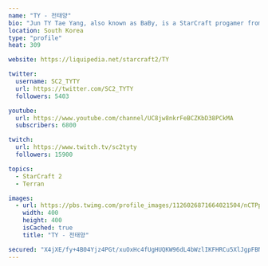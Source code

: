 ```yaml
---
name: "TY - 전태양"
bio: "Jun TY Tae Yang, also known as BaBy, is a StarCraft progamer from South Korea who is currently playing for Afreeca Freecs. He played his first StarCraft II official match during the hybrid 2011-2012 Proleague Season 2."
location: South Korea
type: "profile"
heat: 309

website: https://liquipedia.net/starcraft2/TY

twitter:
  username: SC2_TYTY
  url: https://twitter.com/SC2_TYTY
  followers: 5403

youtube:
  url: https://www.youtube.com/channel/UC8jw8nkrFeBCZKbD38PCkMA
  subscribers: 6800

twitch:
  url: https://www.twitch.tv/sc2tyty
  followers: 15900

topics:
  - StarCraft 2
  - Terran

images:
  - url: https://pbs.twimg.com/profile_images/1126026871664021504/nCTPpjuN_400x400.png
    width: 400
    height: 400
    isCached: true
    title: "TY - 전태양"

secured: "X4jXE/fy+4B04Yjz4PGt/xuOxHc4fUgHUQKW96dL4bWzlIKFHRCu5XlJgpFBNybx3QfeBMi3HstdrUKQL4ughughls/Tw9542cQ8z1DbVF7OgW1lcBYYYmbivQjVLXXdUa/hcCQcYmSuzurRnac8cgsis3CYwU1qHeYfATASDWNwGRhiCwauyE3yqjHIGLNvDUzVPendjiojZce3Q10wHS9rnCV1z/GFUKP8mm6txeFrmVZfE+4OSImk/wGI2y37XWeRuqokbJNPE+AskH/Vprcnw6wlQqhtn5FsrpZqnwh3ac1rThn7g74TY8Nj4r0pX2UPr0hx/068RTdQLgDpE/PbsJL60M/vGcTaDyIEsUsU/ZI4pGWoeP2xiz2NN+b8;sUbP21rzfGV/hQJ9pcAqtg=="
---
```


